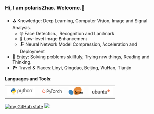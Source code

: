 ### Hi, I am polarisZhao. Welcome.👋

- ⛳ Knowledge: Deep Learning, Computer Vision, Image and Signal Analysis.
    - 🙄 Face Detection、Recognition and Landmark
    - 🔦 Low-level Image Enhancement
    - 🗜️ Neural Network Model Compression, Acceleration and Deployment
- 🎨 Enjoy: Solving problems skillfuly, Trying new things, Reading and Thinking. 
- 🏞️ Travel & Places: Linyi, Qingdao, Beijing, WuHan, Tianjin

**Languages and Tools:**
<table>
<tbody>
  <tr>
    <td><img src="./assets/python-logo.png" width=90 style="text-align:center;vertical-align:center" /></td>
    <td><img src="./assets/pytorch-logo-dark.png" width=80 style="text-align:center;vertical-align:center" /></td>
    <td><img src="./assets/scikit-learn-logo.png" width=50 style="text-align:center;vertical-align:center" /></td>
    <td><img src="./assets/ubuntu-black-and-orange-on-white.gif" width=80 style="text-align:center;vertical-align:center" /></td>
  </tr>
</tbody>
</table>


[![my GitHub state](https://github-readme-stats.vercel.app/api?username=polarisZhao)]()
![](https://github-readme-stats-ws1mnpqtj.vercel.app/api/top-langs/?username=polarisZhao&hide=cuda,c%2B%2B&layout=compact&hide_border=true)

